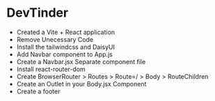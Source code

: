 # DevTinder
- Created a Vite + React application
- Remove Unecessary Code 
- Install the tailwindcss and DaisyUI
- Add Navbar component to App.js
- Create a Navbar.jsx Separate component file
- Install react-router-dom 
- Create BrowserRouter > Routes > Route=/ > Body > RouteChildren
- Create an Outlet in your Body.jsx Component
- Create a footer 
